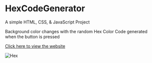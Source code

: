 # HexCodeGenerator
A simple HTML, CSS, & JavaScript Project

Background color changes with the random Hex Color Code generated when the button is pressed

[Click here to view the website](https://johncunan.github.io/HexCodeGenerator/)

![Hex](https://user-images.githubusercontent.com/76254034/133780695-82f03a1d-9417-4c93-8d09-ece0e189a28c.gif)

